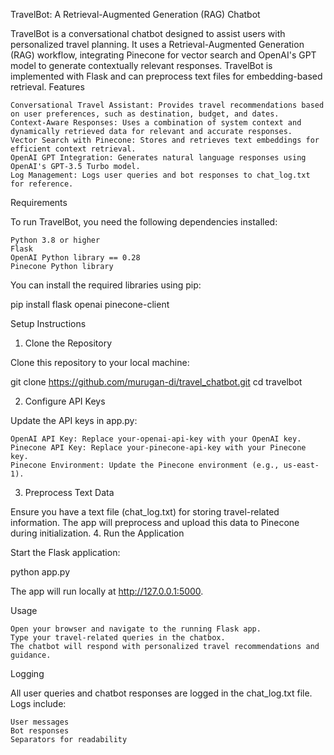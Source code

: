 TravelBot: A Retrieval-Augmented Generation (RAG) Chatbot

TravelBot is a conversational chatbot designed to assist users with personalized travel planning. It uses a Retrieval-Augmented Generation (RAG) workflow, integrating Pinecone for vector search and OpenAI's GPT model to generate contextually relevant responses. TravelBot is implemented with Flask and can preprocess text files for embedding-based retrieval.
Features

    Conversational Travel Assistant: Provides travel recommendations based on user preferences, such as destination, budget, and dates.
    Context-Aware Responses: Uses a combination of system context and dynamically retrieved data for relevant and accurate responses.
    Vector Search with Pinecone: Stores and retrieves text embeddings for efficient context retrieval.
    OpenAI GPT Integration: Generates natural language responses using OpenAI's GPT-3.5 Turbo model.
    Log Management: Logs user queries and bot responses to chat_log.txt for reference.

Requirements

To run TravelBot, you need the following dependencies installed:

    Python 3.8 or higher
    Flask
    OpenAI Python library == 0.28
    Pinecone Python library

You can install the required libraries using pip:

pip install flask openai pinecone-client

Setup Instructions
1. Clone the Repository

Clone this repository to your local machine:

git clone https://github.com/murugan-di/travel_chatbot.git
cd travelbot

2. Configure API Keys

Update the API keys in app.py:

    OpenAI API Key: Replace your-openai-api-key with your OpenAI key.
    Pinecone API Key: Replace your-pinecone-api-key with your Pinecone key.
    Pinecone Environment: Update the Pinecone environment (e.g., us-east-1).

3. Preprocess Text Data

Ensure you have a text file (chat_log.txt) for storing travel-related information. The app will preprocess and upload this data to Pinecone during initialization.
4. Run the Application

Start the Flask application:

python app.py

The app will run locally at http://127.0.0.1:5000.

Usage

    Open your browser and navigate to the running Flask app.
    Type your travel-related queries in the chatbox.
    The chatbot will respond with personalized travel recommendations and guidance.

Logging

All user queries and chatbot responses are logged in the chat_log.txt file. Logs include:

    User messages
    Bot responses
    Separators for readability
